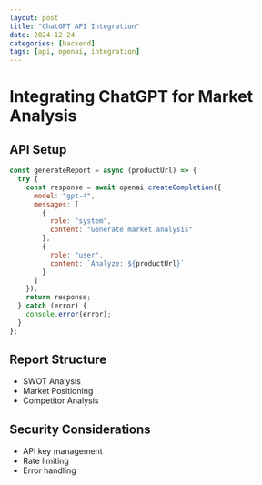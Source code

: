 ```yaml
---
layout: post
title: "ChatGPT API Integration"
date: 2024-12-24
categories: [backend]
tags: [api, openai, integration]
---
```


# Integrating ChatGPT for Market Analysis

## API Setup
```javascript
const generateReport = async (productUrl) => {
  try {
    const response = await openai.createCompletion({
      model: "gpt-4",
      messages: [
        {
          role: "system",
          content: "Generate market analysis"
        },
        {
          role: "user",
          content: `Analyze: ${productUrl}`
        }
      ]
    });
    return response;
  } catch (error) {
    console.error(error);
  }
};
```

## Report Structure
- SWOT Analysis
- Market Positioning
- Competitor Analysis

## Security Considerations
- API key management
- Rate limiting
- Error handling
